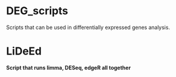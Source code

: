 # DEG_scripts
Scripts that can be used in differentially expressed genes analysis.

# LiDeEd
**Script that runs limma, DESeq, edgeR all together**
